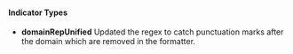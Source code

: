 
#### Indicator Types

- **domainRepUnified**
Updated the regex to catch punctuation marks after the domain which are removed in the formatter.

